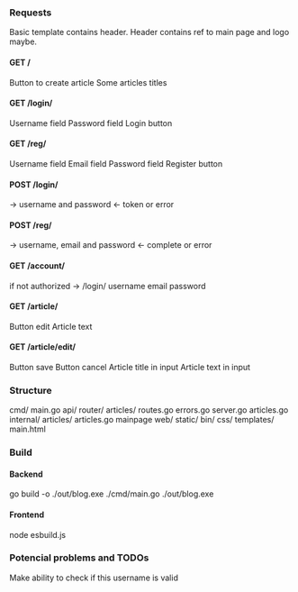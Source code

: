 
### Requests

Basic template contains header. Header contains ref to main page and logo maybe.

#### GET /
Button to create article
Some articles titles

#### GET /login/
Username field
Password field
Login button

#### GET /reg/
Username field
Email field
Password field
Register button

#### POST /login/
-> username and password
<- token or error

#### POST /reg/
-> username, email and password
<- complete or error

#### GET /account/
if not authorized -> /login/
username
email
password

#### GET /article/<UUID>
Button edit
Article text

#### GET /article/edit/<UUID>
Button save
Button cancel
Article title in input 
Article text in input

### Structure
cmd/
  main.go
api/
  router/
    articles/
      routes.go
  errors.go
  server.go
  articles.go
internal/
  articles/
    articles.go
    mainpage
web/
  static/
    bin/
      css/
  templates/
    main.html



### Build
#### Backend
go build -o ./out/blog.exe ./cmd/main.go
./out/blog.exe
#### Frontend
node esbuild.js



### Potencial problems and TODOs
Make ability to check if this username is valid

